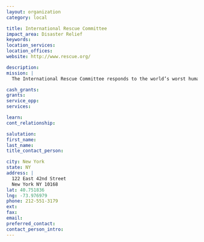 ```yaml
---
layout: organization
category: local

title: International Rescue Committee
impact_area: Disaster Relief
keywords: 
location_services: 
location_offices: 
website: http://www.rescue.org/

description: 
mission: |
  The International Rescue Committee responds to the world’s worst humanitarian crises and helps people to survive and rebuild their lives. Founded in 1933 at the request of Albert Einstein, the IRC offers lifesaving care and life-changing assistance to refugees forced to flee from war or disaster.

cash_grants: 
grants: 
service_opp: 
services: 

learn: 
cont_relationship: 

salutation: 
first_name: 
last_name: 
title_contact_person: 

city: New York
state: NY
address: |
  122 East 42nd Street    
  New York NY 10168
lat: 40.751836
lng: -73.976979
phone: 212-551-3179
ext: 
fax: 
email: 
preferred_contact: 
contact_person_intro: 
---
```

